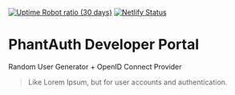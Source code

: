 [![Uptime Robot ratio (30 days)](https://img.shields.io/uptimerobot/ratio/m782228038-2ae84e64c99e0900281da23f.svg)](https://stats.uptimerobot.com/G99oYfRXX) [![Netlify Status](https://api.netlify.com/api/v1/badges/099ef0d0-7b80-40db-99a6-8faa5f5f30a9/deploy-status)](https://app.netlify.com/sites/www-phantauth-ga/deploys)

# PhantAuth Developer Portal

Random User Generator + OpenID Connect Provider

> Like Lorem Ipsum, but for user accounts and authentication.

